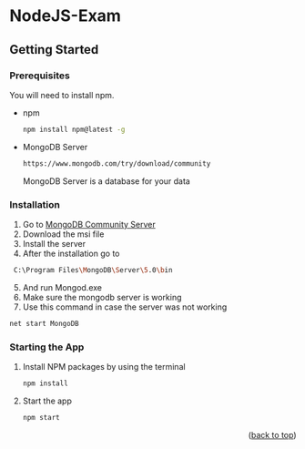 # NodeJS-Exam
 
<!-- GETTING STARTED -->
## Getting Started


### Prerequisites

You will need to install npm.
* npm
  ```sh
  npm install npm@latest -g
  ```

* MongoDB Server
  ```sh
  https://www.mongodb.com/try/download/community
  ```
  MongoDB Server is a database for your data


### Installation

1. Go to [MongoDB Community Server](https://www.mongodb.com/try/download/community)
2. Download the msi file
3. Install the server
4. After the installation go to
  ```sh
   C:\Program Files\MongoDB\Server\5.0\bin
  ```
5. And run Mongod.exe
6. Make sure the mongodb server is working
7. Use this command in case the server was not working
 ```sh
 net start MongoDB
 ```
 
 ### Starting the App
1. Install NPM packages by using the terminal
   ```sh
   npm install
   ```
2. Start the app
   ```sh
   npm start
   ``` 
<p align="right">(<a href="#top">back to top</a>)</p>
